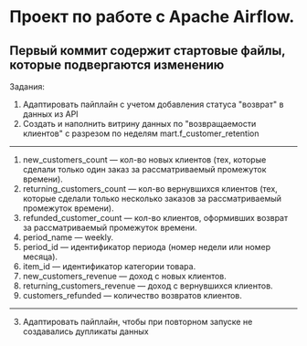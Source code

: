 # Проект по работе с Apache Airflow.

## Первый коммит содержит стартовые файлы, которые подвергаются изменению


Задания:
1. Адаптировать пайплайн с учетом добавления статуса "возврат" в данных из API
2. Создать и наполнить витрину данных по "возвращаемости клиентов" с разрезом по неделям
mart.f_customer_retention
---
1. new_customers_count — кол-во новых клиентов (тех, которые сделали только один 
заказ за рассматриваемый промежуток времени).
2. returning_customers_count — кол-во вернувшихся клиентов (тех,
которые сделали только несколько заказов за рассматриваемый промежуток времени).
3. refunded_customer_count — кол-во клиентов, оформивших возврат за 
рассматриваемый промежуток времени.
4. period_name — weekly.
5. period_id — идентификатор периода (номер недели или номер месяца).
6. item_id — идентификатор категории товара.
7. new_customers_revenue — доход с новых клиентов.
8. returning_customers_revenue — доход с вернувшихся клиентов.
9. customers_refunded — количество возвратов клиентов. 
---
3. Адаптировать пайплайн, чтобы при повторном запуске не создавались дупликаты данных
